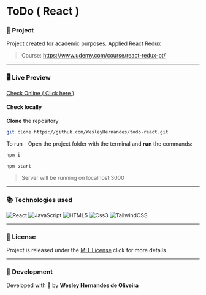 # ToDo ( React )

### 🚀 Project
Project created for academic purposes. Applied React Redux

> Course: https://www.udemy.com/course/react-redux-pt/

<hr>

### 🖥️ Live Preview

[Check Online ( Click here )](https://todo-react-mu-pied.vercel.app/) <br>

#### Check locally

**Clone** the repository

```bash
git clone https://github.com/WesleyHernandes/todo-react.git
```

To run - Open the project folder with the terminal and **run** the commands:

```bash
npm i

npm start
```

> Server will be running on localhost:3000

<hr>

### 📚 Technologies used
![React](https://img.shields.io/badge/React-100000?style=for-the-badge&logo=React&logoColor=white&labelColor=292973&color=292973)
![JavaScript](https://img.shields.io/badge/javascript-%23323330.svg?style=for-the-badge&logo=javascript&logoColor=%23F7DF1E)
![HTML5](https://img.shields.io/badge/html5-%23E34F26.svg?style=for-the-badge&logo=html5&logoColor=white)
![Css3](https://img.shields.io/badge/Css3-100000?style=for-the-badge&logo=Css3&logoColor=white&labelColor=FF8F18&color=FF8F18)
![TailwindCSS](https://img.shields.io/badge/tailwindcss-%2338B2AC.svg?style=for-the-badge&logo=tailwind-css&logoColor=white)

<hr>

### 📝 License
Project is released under the [MIT License](./LICENSE.md) click for more details

<hr>

### 🧔 Development
Developed with 💜 by **Wesley Hernandes de Oliveira**

